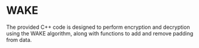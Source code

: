 # WAKE

The provided C++ code is designed to perform encryption and decryption using the WAKE algorithm, along with functions to add and remove padding from data. 
